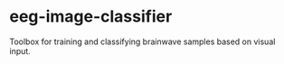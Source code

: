 # eeg-image-classifier
Toolbox for training and classifying brainwave samples based on visual input.
